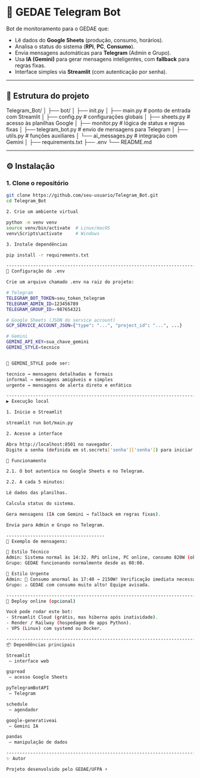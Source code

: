 # 🤖 GEDAE Telegram Bot

Bot de monitoramento para o GEDAE que:
- Lê dados do **Google Sheets** (produção, consumo, horários).
- Analisa o status do sistema (**RPi**, **PC**, **Consumo**).
- Envia mensagens automáticas para **Telegram** (Admin e Grupo).
- Usa **IA (Gemini)** para gerar mensagens inteligentes, com **fallback** para regras fixas.
- Interface simples via **Streamlit** (com autenticação por senha).

---

## 📂 Estrutura do projeto

Telegram_Bot/
│
├── bot/
│ ├── init.py
│ ├── main.py # ponto de entrada com Streamlit
│ ├── config.py # configurações globais
│ ├── sheets.py # acesso às planilhas Google
│ ├── monitor.py # lógica de status e regras fixas
│ ├── telegram_bot.py # envio de mensagens para Telegram
│ ├── utils.py # funções auxiliares
│ └── ai_messages.py # integração com Gemini
│
├── requirements.txt
├── .env
└── README.md


---

## ⚙️ Instalação

### 1. Clone o repositório
```bash
git clone https://github.com/seu-usuario/Telegram_Bot.git
cd Telegram_Bot

2. Crie um ambiente virtual

python -m venv venv
source venv/bin/activate  # Linux/macOS
venv\Scripts\activate     # Windows

3. Instale dependências

pip install -r requirements.txt

------------------------------------------------------------------------
🔑 Configuração do .env

Crie um arquivo chamado .env na raiz do projeto:

# Telegram
TELEGRAM_BOT_TOKEN=seu_token_telegram
TELEGRAM_ADMIN_ID=123456789
TELEGRAM_GROUP_ID=-987654321

# Google Sheets (JSON do service account)
GCP_SERVICE_ACCOUNT_JSON={"type": "...", "project_id": "...", ...}

# Gemini
GEMINI_API_KEY=sua_chave_gemini
GEMINI_STYLE=tecnico


🔹 GEMINI_STYLE pode ser:

tecnico → mensagens detalhadas e formais
informal → mensagens amigáveis e simples
urgente → mensagens de alerta direto e enfático

------------------------------------------------------------------------
▶️ Execução local

1. Inicie o Streamlit

streamlit run bot/main.py

2. Acesse a interface

Abra http://localhost:8501 no navegador.
Digite a senha (definida em st.secrets['senha']['senha']) para iniciar o robô.

🤖 Funcionamento

2.1. O bot autentica no Google Sheets e no Telegram.

2.2. A cada 5 minutos:

Lê dados das planilhas.

Calcula status do sistema.

Gera mensagens (IA com Gemini → fallback em regras fixas).

Envia para Admin e Grupo no Telegram.

-------------------------------------
🧪 Exemplo de mensagens:

🔹 Estilo Técnico
Admin: Sistema normal às 14:32. RPi online, PC online, consumo 820W (ok).
Grupo: GEDAE funcionando normalmente desde as 08:00.

🔹 Estilo Urgente
Admin: 🚨 Consumo anormal às 17:40 → 2150W! Verificação imediata necessária.
Grupo: ⚠️ GEDAE com consumo muito alto! Equipe avisada.

------------------------------------------------------------------------
🚀 Deploy online (opcional)

Você pode rodar este bot:
- Streamlit Cloud (grátis, mas hiberna após inatividade).
- Render / Railway (hospedagem de apps Python).
- VPS (Linux) com systemd ou Docker.

------------------------------------------------------------------------
📦 Dependências principais

Streamlit
 – interface web

gspread
 – acesso Google Sheets

pyTelegramBotAPI
 – Telegram

schedule
 – agendador

google-generativeai
 – Gemini IA

pandas
 – manipulação de dados

------------------------------------------------------------------------
✨ Autor

Projeto desenvolvido pelo GEDAE/UFPA ⚡
